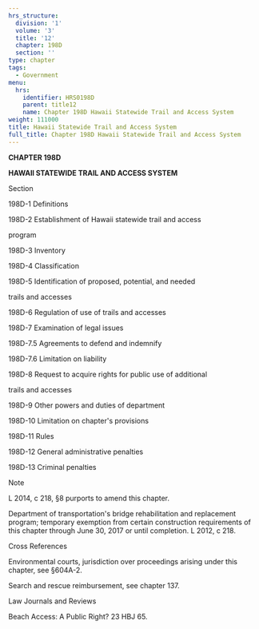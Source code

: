 ```yaml
---
hrs_structure:
  division: '1'
  volume: '3'
  title: '12'
  chapter: 198D
  section: ''
type: chapter
tags:
  - Government
menu:
  hrs:
    identifier: HRS0198D
    parent: title12
    name: Chapter 198D Hawaii Statewide Trail and Access System
weight: 111000
title: Hawaii Statewide Trail and Access System
full_title: Chapter 198D Hawaii Statewide Trail and Access System
---
```

**CHAPTER 198D**

**HAWAII STATEWIDE TRAIL AND ACCESS SYSTEM**

Section

198D-1 Definitions

198D-2 Establishment of Hawaii statewide trail and access

program

198D-3 Inventory

198D-4 Classification

198D-5 Identification of proposed, potential, and needed

trails and accesses

198D-6 Regulation of use of trails and accesses

198D-7 Examination of legal issues

198D-7.5 Agreements to defend and indemnify

198D-7.6 Limitation on liability

198D-8 Request to acquire rights for public use of additional

trails and accesses

198D-9 Other powers and duties of department

198D-10 Limitation on chapter's provisions

198D-11 Rules

198D-12 General administrative penalties

198D-13 Criminal penalties

Note

L 2014, c 218, §8 purports to amend this chapter.

Department of transportation's bridge rehabilitation and replacement program; temporary exemption from certain construction requirements of this chapter through June 30, 2017 or until completion. L 2012, c 218.

Cross References

Environmental courts, jurisdiction over proceedings arising under this chapter, see §604A-2.

Search and rescue reimbursement, see chapter 137.

Law Journals and Reviews

Beach Access: A Public Right? 23 HBJ 65.